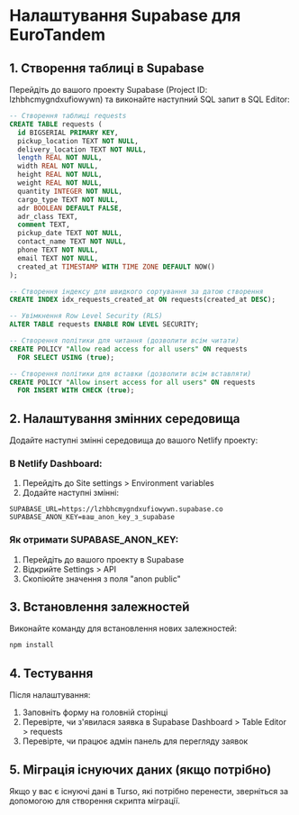 # Налаштування Supabase для EuroTandem

## 1. Створення таблиці в Supabase

Перейдіть до вашого проекту Supabase (Project ID: lzhbhcmygndxufiowywn) та виконайте наступний SQL запит в SQL Editor:

```sql
-- Створення таблиці requests
CREATE TABLE requests (
  id BIGSERIAL PRIMARY KEY,
  pickup_location TEXT NOT NULL,
  delivery_location TEXT NOT NULL,
  length REAL NOT NULL,
  width REAL NOT NULL,
  height REAL NOT NULL,
  weight REAL NOT NULL,
  quantity INTEGER NOT NULL,
  cargo_type TEXT NOT NULL,
  adr BOOLEAN DEFAULT FALSE,
  adr_class TEXT,
  comment TEXT,
  pickup_date TEXT NOT NULL,
  contact_name TEXT NOT NULL,
  phone TEXT NOT NULL,
  email TEXT NOT NULL,
  created_at TIMESTAMP WITH TIME ZONE DEFAULT NOW()
);

-- Створення індексу для швидкого сортування за датою створення
CREATE INDEX idx_requests_created_at ON requests(created_at DESC);

-- Увімкнення Row Level Security (RLS)
ALTER TABLE requests ENABLE ROW LEVEL SECURITY;

-- Створення політики для читання (дозволити всім читати)
CREATE POLICY "Allow read access for all users" ON requests
  FOR SELECT USING (true);

-- Створення політики для вставки (дозволити всім вставляти)
CREATE POLICY "Allow insert access for all users" ON requests
  FOR INSERT WITH CHECK (true);
```

## 2. Налаштування змінних середовища

Додайте наступні змінні середовища до вашого Netlify проекту:

### В Netlify Dashboard:
1. Перейдіть до Site settings > Environment variables
2. Додайте наступні змінні:

```
SUPABASE_URL=https://lzhbhcmygndxufiowywn.supabase.co
SUPABASE_ANON_KEY=ваш_anon_key_з_supabase
```

### Як отримати SUPABASE_ANON_KEY:
1. Перейдіть до вашого проекту в Supabase
2. Відкрийте Settings > API
3. Скопіюйте значення з поля "anon public"

## 3. Встановлення залежностей

Виконайте команду для встановлення нових залежностей:

```bash
npm install
```

## 4. Тестування

Після налаштування:
1. Заповніть форму на головній сторінці
2. Перевірте, чи з'явилася заявка в Supabase Dashboard > Table Editor > requests
3. Перевірте, чи працює адмін панель для перегляду заявок

## 5. Міграція існуючих даних (якщо потрібно)

Якщо у вас є існуючі дані в Turso, які потрібно перенести, зверніться за допомогою для створення скрипта міграції. 